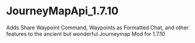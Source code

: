 # JourneyMapApi_1.7.10
 Adds Share Waypoint Command, Waypoints as Formatted Chat, and other features to the ancient but wonderful Journeymap Mod for 1.7.10
